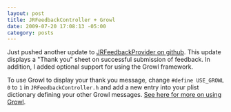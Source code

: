 ```yaml
--- 
layout: post
title: JRFeedbackController + Growl
date: 2009-07-20 17:08:13 -05:00
category: posts
---
```


Just pushed another update to [JRFeedbackProvider on github](http://github.com/ctshryock/jrfeedbackprovider/commit/869a444c01cb33a8bd779375bc5ed56427f867d8).  This update displays a "Thank you" sheet on successful submission of feedback.  In addition, I added optional support for using the Growl framework.  

To use Growl to display your thank you message, change `#define USE_GROWL 0` to `1` in `JRFeedbackController.h` and add a new entry into your plist dictionary defining your other Growl messages.  [See here for more on using Growl](http://growl.info/documentation/developer/). 
